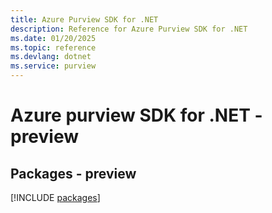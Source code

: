 ```yaml
---
title: Azure Purview SDK for .NET
description: Reference for Azure Purview SDK for .NET
ms.date: 01/20/2025
ms.topic: reference
ms.devlang: dotnet
ms.service: purview
---
```

# Azure purview SDK for .NET - preview
## Packages - preview
[!INCLUDE [packages](purview-index.md)]